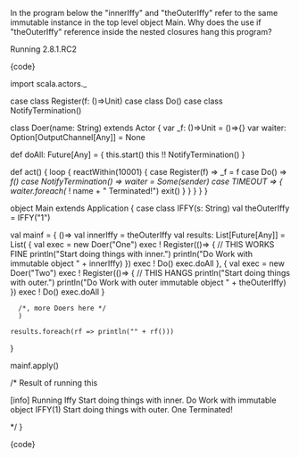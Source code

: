 In the program below the "innerIffy" and "theOuterIffy" refer to the same immutable instance in the top level object Main. Why does the use if "theOuterIffy" reference inside the nested closures hang this program? 

Running 2.8.1.RC2
 
{code}


import scala.actors._

case class Register(f: ()=>Unit)
case class Do()
case class NotifyTermination()

class Doer(name: String) extends Actor {
  var _f: ()=>Unit = ()=>{}
  var waiter: Option[OutputChannel[Any]] = None
  
  def doAll: Future[Any] = {
    this.start()
    this !! NotifyTermination()
  }

  def act() {
    loop {
      reactWithin(10001) {
	case Register(f) => _f = f
	case Do() => _f()
	case NotifyTermination() => waiter = Some(sender)
	case TIMEOUT => { 
	  waiter.foreach(_ ! name + " Terminated!")
	  exit()
	}
      }
    }
  }
}

object Main extends Application {
  case class IFFY(s: String)
  val theOuterIffy = IFFY("1")
  
  val mainf = { ()=>
    val innerIffy = theOuterIffy
    val results: List[Future[Any]] = List(
      {
	val exec = new Doer("One")
	exec ! Register(()=> {
	  // THIS WORKS FINE
	  println("Start doing things with inner.")
	  println("Do Work with immutable object " + innerIffy)
	})
	exec ! Do()
	exec.doAll
      },
      {
	val exec = new Doer("Two")
	exec ! Register(()=> {
	  // THIS HANGS
	  println("Start doing things with outer.")
	  println("Do Work with outer immutable object " + theOuterIffy)
	})
	exec ! Do()
	exec.doAll
      } 

      /*, more Doers here */ 
      )

    results.foreach(rf => println("" + rf()))
  }
 
  
  mainf.apply()

  /* Result of running this
   
   [info] Running Iffy 
   Start doing things with inner.
   Do Work with immutable object IFFY(1)
   Start doing things with outer.
   One Terminated!

 */
}

{code}

